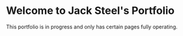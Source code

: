 # Welcome to Jack Steel's Portfolio
This portfolio is in progress and only has certain pages fully operating.

